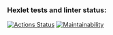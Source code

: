 ### Hexlet tests and linter status:
[![Actions Status](https://github.com/thealeksander/frontend-project-lvl1/workflows/hexlet-check/badge.svg)](https://github.com/thealeksander/frontend-project-lvl1/actions)
[![Maintainability](https://api.codeclimate.com/v1/badges/a99a88d28ad37a79dbf6/maintainability)](https://codeclimate.com/github/codeclimate/codeclimate/maintainability)